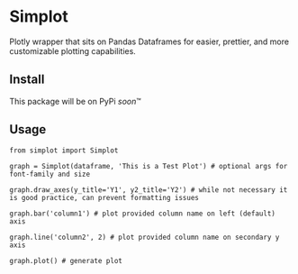 # Simplot
Plotly wrapper that sits on Pandas Dataframes for easier, prettier, and more customizable plotting capabilities.

## Install
This package will be on PyPi *soon*™

## Usage

`from simplot import Simplot`

`graph = Simplot(dataframe, 'This is a Test Plot') # optional args for font-family and size`

`graph.draw_axes(y_title='Y1', y2_title='Y2') # while not necessary it is good practice, can prevent formatting issues` 

`graph.bar('column1') # plot provided column name on left (default) axis` 

`graph.line('column2', 2) # plot provided column name on secondary y axis `

`graph.plot() # generate plot ` 
